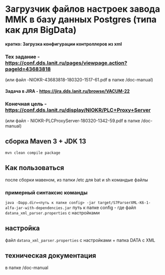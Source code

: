 # Загрузчик файлов настроек завода ММК в базу данных Postgres (типа как для BigData)
#### кратко: Загрузка конфигурации контроллеров из xml

### Тех задание - https://conf.dds.lanit.ru/pages/viewpage.action?pageId=43683818
(или файл -NIOKR-43683818-180320-1517-61.pdf в папке <this project>/doc-manual)
#### Задача в JIRA - https://jira.dds.lanit.ru/browse/VACUM-22

### Конечная цель - https://conf.dds.lanit.ru/display/NIOKR/PLC+Proxy+Server 
(или файл - NIOKR-PLCProxyServer-180320-1342-59.pdf в папке <this project>/doc-manual)
## cборка Maven 3 + JDK 13
`mvn clean compile package`
## Как пользоваться
после сборки мавеном, из папки <this project>/etc для bat и sh командые файлы
### примерный синтаксис команды
`java -Dapp.dir=<путь к папке config> -jar target/S7ParserXML-K6-1-alfa-jar-with-dependencies.jar`
путь к папке config - где файл `datana_xml_parser.properties` c настройками
## настройка
файл `datana_xml_parser.properties` c настройками + папка DATA с XML
## техническая документация 
в папке <this project>/doc-manual
